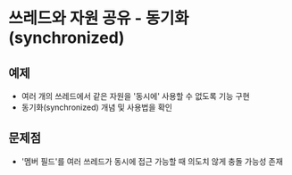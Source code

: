 # 쓰레드와 자원 공유 - 동기화(synchronized)

## 예제
- 여러 개의 쓰레드에서 같은 자원을 '동시에' 사용할 수 없도록 기능 구현
- 동기화(synchronized) 개념 및 사용법을 확인

## 문제점
- '멤버 필드'를 여러 쓰레드가 동시에 접근 가능할 때 의도치 않게 충돌 가능성 존재


